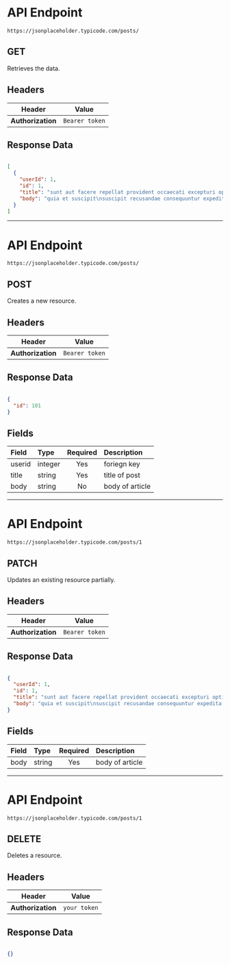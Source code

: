 # API Endpoint

`https://jsonplaceholder.typicode.com/posts/`

## GET

Retrieves the data.

## Headers

| Header | Value |
|--------|-------|
| **Authorization** | `Bearer token` |

## Response Data

```json

[
  {
    "userId": 1,
    "id": 1,
    "title": "sunt aut facere repellat provident occaecati excepturi optio reprehenderit",
    "body": "quia et suscipit\nsuscipit recusandae consequuntur expedita et cum\nreprehenderit molestiae ut ut quas totam\nnostrum rerum est autem sunt rem eveniet architecto"
  }
]

```

---

# API Endpoint

`https://jsonplaceholder.typicode.com/posts/`

## POST

Creates a new resource.

## Headers

| Header | Value |
|--------|-------|
| **Authorization** | `Bearer token` |

## Response Data

```json

{
  "id": 101
}

```

## Fields

| Field | Type | Required | Description |
| :--- | :--- | :---: | :--- |
| userid | integer | Yes | foriegn key |
| title | string | Yes | title of post |
| body | string | No | body of article |

---

# API Endpoint

`https://jsonplaceholder.typicode.com/posts/1`

## PATCH

Updates an existing resource partially.

## Headers

| Header | Value |
|--------|-------|
| **Authorization** | `Bearer token` |

## Response Data

```json

{
  "userId": 1,
  "id": 1,
  "title": "sunt aut facere repellat provident occaecati excepturi optio reprehenderit",
  "body": "quia et suscipit\nsuscipit recusandae consequuntur expedita et cum\nreprehenderit molestiae ut ut quas totam\nnostrum rerum est autem sunt rem eveniet architecto"
}

```

## Fields

| Field | Type | Required | Description |
| :--- | :--- | :---: | :--- |
| body | string | Yes | body of article |

---

# API Endpoint

`https://jsonplaceholder.typicode.com/posts/1`

## DELETE

Deletes a resource.

## Headers

| Header | Value |
|--------|-------|
| **Authorization** | `your token` |

## Response Data

```json

{}

```
